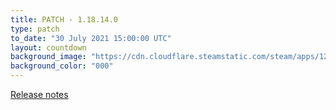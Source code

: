 ```yaml
---
title: PATCH - 1.18.14.0
type: patch
to_date: "30 July 2021 15:00:00 UTC"
layout: countdown
background_image: "https://cdn.cloudflare.steamstatic.com/steam/apps/1250410/ss_a2a3aa69d655252087ace6eac887382f1e0582fa.1920x1080.jpg?t=1623947484"
background_color: "000"
---
```


<a href="https://forums.flightsimulator.com/t/release-notes-for-hotfix-version-1-18-14-0/429725">Release notes</a>